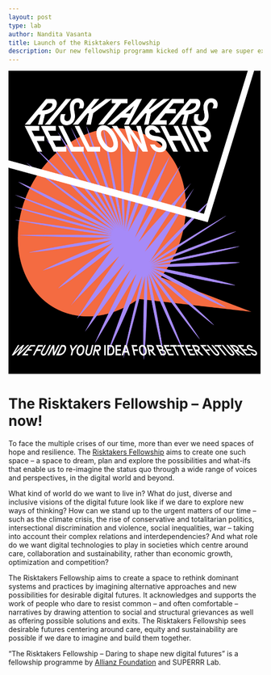 ```yaml
---
layout: post
type: lab
author: Nandita Vasanta
title: Launch of the Risktakers Fellowship 
description: Our new fellowship programm kicked off and we are super excited! Read up on the Risktakers Fellowship and help us shape new narratives.
---
```


<img src="/assets/img/blog/risktakers-teaser.jpeg" width="500" height="600">


<h1>The Risktakers Fellowship – Apply now!</h1>

<p>
To face the multiple crises of our time, more than ever we need spaces of hope and resilience. The <a href="https://risktakers.space/">Risktakers Fellowship</a> aims to create one such space – a space to dream, plan and explore the possibilities and what-ifs that enable us to re-imagine the status quo through a wide range of voices and perspectives, in the digital world and beyond.</p>

<p>
What kind of world do we want to live in? What do just, diverse and inclusive visions of the digital future look like if we dare to explore new ways of thinking? How can we stand up to the urgent matters of our time – such as the climate crisis, the rise of conservative and totalitarian politics, intersectional discrimination and violence, social inequalities, war – taking into account their complex relations and interdependencies? And what role do we want digital technologies to play in societies which centre around care, collaboration and sustainability, rather than economic growth, optimization and competition?
</p>

<p>
The Risktakers Fellowship aims to create a space to rethink dominant systems and practices by imagining alternative approaches and new possibilities for desirable digital futures. It acknowledges and supports the work of people who dare to resist common – and often comfortable – narratives by drawing attention to social and structural grievances as well as offering possible solutions and exits. The Risktakers Fellowship sees desirable futures centering around care, equity and sustainability are possible if we dare to imagine and build them together. 
</p>

<p>
“The Risktakers Fellowship – Daring to shape new digital futures” is a fellowship programme by <a href="https://allianzfoundation.org/">Allianz Foundation</a> and SUPERRR Lab. 
</p>
